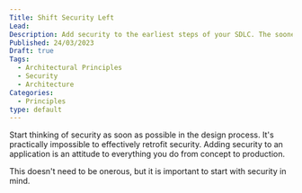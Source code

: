 ```yaml
---
Title: Shift Security Left
Lead: 
Description: Add security to the earliest steps of your SDLC. The sooner you start thinking about it, the easier it is to incorporate.
Published: 24/03/2023
Draft: true
Tags:
  - Architectural Principles
  - Security
  - Architecture
Categories:
  - Principles
type: default
---
```


Start thinking of security as soon as possible in the design process. It's practically impossible to effectively retrofit security. Adding security to an application is an attitude to everything you do from concept to production.

This doesn't need to be onerous, but it is important to start with security in mind.

